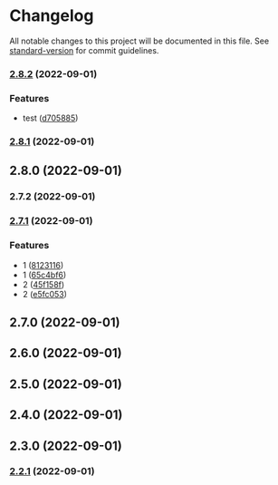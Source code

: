 # Changelog

All notable changes to this project will be documented in this file. See [standard-version](https://github.com/conventional-changelog/standard-version) for commit guidelines.

### [2.8.2](https://github.com/chan-wired/actions_test_2/compare/v2.8.1...v2.8.2) (2022-09-01)


### Features

* test ([d705885](https://github.com/chan-wired/actions_test_2/commit/d705885242afcacafb2008b2077ee7f070f30589))

### [2.8.1](https://github.com/chan-wired/actions_test_2/compare/v2.8.0...v2.8.1) (2022-09-01)

## 2.8.0 (2022-09-01)

### 2.7.2 (2022-09-01)

### [2.7.1](https://github.com/chan-wired/actions_test_2/compare/v2.5.0...v2.7.1) (2022-09-01)


### Features

* 1 ([8123116](https://github.com/chan-wired/actions_test_2/commit/8123116192285a08f64f98965087aa81742a55f8))
* 1 ([65c4bf6](https://github.com/chan-wired/actions_test_2/commit/65c4bf682d1fa1a61a8ae6b7cb451e96d8f3355c))
* 2 ([45f158f](https://github.com/chan-wired/actions_test_2/commit/45f158f5ac0f11ad35519a60e9684e51b235352f))
* 2 ([e5fc053](https://github.com/chan-wired/actions_test_2/commit/e5fc053b1d5822c975787ad37d55189d53977b25))

## 2.7.0 (2022-09-01)

## 2.6.0 (2022-09-01)

## 2.5.0 (2022-09-01)

## 2.4.0 (2022-09-01)

## 2.3.0 (2022-09-01)

### [2.2.1](https://github.com/chan-wired/actions_test/compare/v2.2.0...v2.2.1) (2022-09-01)
